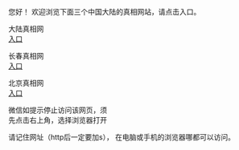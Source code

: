
   您好！ 欢迎浏览下面三个中国大陆的真相网站，请点击入口。 <br/>






   大陆真相网<br/>
<a href="https://is.gd/yJe2Mk" id="dlLink" rel="nofollow">入口</a>

   长春真相网<br/>
<a href="https://is.gd/uKFNep" id="ccLink" rel="nofollow">入口</a>


   北京真相网<br/>
<a href="https://is.gd/5LAhQX" id="bjLink" rel="nofollow">入口</a>



   微信如提示停止访问该网页，须<br/>
   先点击右上角，选择浏览器打开<br/>

   请记住网址（http后一定要加s）， 在电脑或手机的浏览器哪都可以访问。
